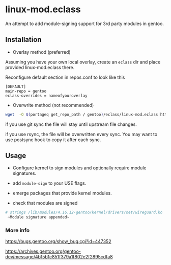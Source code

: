 # linux-mod.eclass

An attempt to add module-signing support for 3rd party modules in gentoo.

## Installation

- Overlay method (preferred)

Assuming you have your own local overlay, create an `eclass` dir
and place provided linux-mod.eclass there.

Reconfigure default section in repos.conf to look like this

```
[DEFAULT]
main-repo = gentoo
eclass-overrides = nameofyouroverlay
```

- Overwrite method (not recommended)

```sh
wget  -O $(portageq get_repo_path / gentoo)/eclass/linux-mod.eclass https://github.com/gyakovlev/linux-mod.eclass/raw/master/linux-mod.eclass
```

if you use git sync the file will stay until upstream file changes.

if you use rsync, the file will be overwritten every sync.
You may want to use postsync hook to copy it after each sync.

## Usage

- Configure kernel to sign modules and optionally require module signatures.

- add `module-sign` to your USE flags.

- emerge packages that provide kernel modules.

- check that modules are signed
```sh
# strings /lib/modules/4.16.12-gentoo/kernel/drivers/net/wireguard.ko  | tail -1
 ~Module signature appended~
 ```


### More info
https://bugs.gentoo.org/show_bug.cgi?id=447352

https://archives.gentoo.org/gentoo-dev/message/4b15b1c851f379a1f802e2f2895cdfa8
